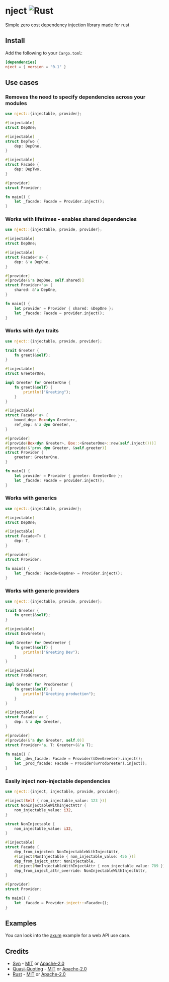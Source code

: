 # nject ![Rust](https://github.com/nicolascotton/nject/workflows/Rust/badge.svg)
Simple zero cost dependency injection library made for rust
## Install
Add the following to your `Cargo.toml`:
```toml
[dependencies]
nject = { version = "0.1" }
```
## Use cases
### Removes the need to specify dependencies across your modules
```rust
use nject::{injectable, provider};

#[injectable]
struct DepOne;

#[injectable]
struct DepTwo {
    dep: DepOne,
}

#[injectable]
struct Facade {
    dep: DepTwo,
}

#[provider]
struct Provider;

fn main() {
    let _facade: Facade = Provider.inject();
}

```
### Works with lifetimes - enables shared dependencies
```rust
use nject::{injectable, provide, provider};

#[injectable]
struct DepOne;

#[injectable]
struct Facade<'a> {
    dep: &'a DepOne,
}

#[provider]
#[provide(&'a DepOne, self.shared)]
struct Provider<'a> {
    shared: &'a DepOne,
}

fn main() {
    let provider = Provider { shared: &DepOne };
    let _facade: Facade = provider.inject();
}

```
### Works with dyn traits
```rust
use nject::{injectable, provide, provider};

trait Greeter {
    fn greet(&self);
}

#[injectable]
struct GreeterOne;

impl Greeter for GreeterOne {
    fn greet(&self) {
        println!("Greeting");
    }
}

#[injectable]
struct Facade<'a> {
    boxed_dep: Box<dyn Greeter>,
    ref_dep: &'a dyn Greeter,
}

#[provider]
#[provide(Box<dyn Greeter>, Box::<GreeterOne>::new(self.inject()))]
#[provide(&'prov dyn Greeter, &self.greeter)]
struct Provider {
    greeter: GreeterOne,
}

fn main() {
    let provider = Provider { greeter: GreeterOne };
    let _facade: Facade = provider.inject();
}

```
### Works with generics
```rust
use nject::{injectable, provider};

#[injectable]
struct DepOne;

#[injectable]
struct Facade<T> {
    dep: T,
}

#[provider]
struct Provider;

fn main() {
    let _facade: Facade<DepOne> = Provider.inject();
}

```
### Works with generic providers
```rust
use nject::{injectable, provide, provider};

trait Greeter {
    fn greet(&self);
}

#[injectable]
struct DevGreeter;

impl Greeter for DevGreeter {
    fn greet(&self) {
        println!("Greeting Dev");
    }
}

#[injectable]
struct ProdGreeter;

impl Greeter for ProdGreeter {
    fn greet(&self) {
        println!("Greeting production");
    }
}

#[injectable]
struct Facade<'a> {
    dep: &'a dyn Greeter,
}

#[provider]
#[provide(&'a dyn Greeter, self.0)]
struct Provider<'a, T: Greeter>(&'a T);

fn main() {
    let _dev_facade: Facade = Provider(&DevGreeter).inject();
    let _prod_facade: Facade = Provider(&ProdGreeter).inject();
}
```
### Easily inject non-injectable dependencies
```rust
use nject::{inject, injectable, provide, provider};

#[inject(Self { non_injectable_value: 123 })]
struct NonInjectableWithInjectAttr {
    non_injectable_value: i32,
}

struct NonInjectable {
    non_injectable_value: i32,
}

#[injectable]
struct Facade {
    dep_from_injected: NonInjectableWithInjectAttr,
    #[inject(NonInjectable { non_injectable_value: 456 })]
    dep_from_inject_attr: NonInjectable,
    #[inject(NonInjectableWithInjectAttr { non_injectable_value: 789 })]
    dep_from_inject_attr_override: NonInjectableWithInjectAttr,
}

#[provider]
struct Provider;

fn main() {
    let _facade = Provider.inject::<Facade>();
}
```
## Examples
You can look into the [axum](https://github.com/nicolascotton/nject/tree/main/examples/axum) example for a web API use case.
## Credits
- [Syn](https://github.com/dtolnay/syn) - [MIT](https://github.com/dtolnay/syn/blob/master/LICENSE-MIT) or [Apache-2.0](https://github.com/dtolnay/syn/blob/master/LICENSE-APACHE)
- [Quasi-Quoting](https://github.com/dtolnay/quote) - [MIT](https://github.com/dtolnay/quote/blob/master/LICENSE-MIT) or [Apache-2.0](https://github.com/dtolnay/quote/blob/master/LICENSE-APACHE)
- [Rust](https://github.com/rust-lang/rust) - [MIT](https://github.com/rust-lang/rust/blob/master/LICENSE-MIT) or [Apache-2.0](https://github.com/rust-lang/rust/blob/master/LICENSE-APACHE)